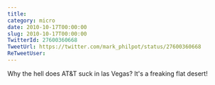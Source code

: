 ```yaml
---
title: 
category: micro
date: 2010-10-17T00:00:00
slug: 2010-10-17T00:00:00
TwitterId: 27600360668
TweetUrl: https://twitter.com/mark_philpot/status/27600360668
ReTweetUser: 
---
```


Why the hell does AT&T suck in las Vegas? It's a freaking flat desert!